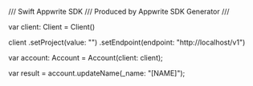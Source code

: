 /// Swift Appwrite SDK
/// Produced by Appwrite SDK Generator
///


var client: Client = Client()

client
    .setProject(value: "")
    .setEndpoint(endpoint: "http://localhost/v1")

var account: Account =  Account(client: client);

var result = account.updateName(_name: "[NAME]");
